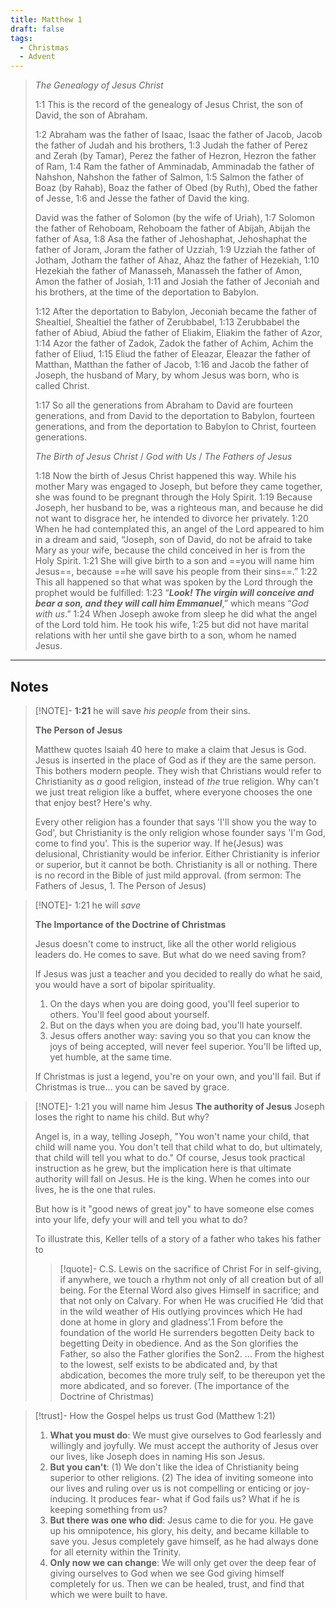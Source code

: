 ```yaml
---
title: Matthew 1
draft: false
tags:
  - Christmas
  - Advent
---
```


> _The Genealogy of Jesus Christ_
> 
> 1:1 This is the record of the genealogy of Jesus Christ, the son of David, the son of Abraham.
> 
> 1:2 Abraham was the father of Isaac, Isaac the father of Jacob, Jacob the father of Judah and his brothers, 1:3 Judah the father of Perez and Zerah (by Tamar), Perez the father of Hezron, Hezron the father of Ram, 1:4 Ram the father of Amminadab, Amminadab the father of Nahshon, Nahshon the father of Salmon, 1:5 Salmon the father of Boaz (by Rahab), Boaz the father of Obed (by Ruth), Obed the father of Jesse, 1:6 and Jesse the father of David the king.
> 
> David was the father of Solomon (by the wife of Uriah), 1:7 Solomon the father of Rehoboam, Rehoboam the father of Abijah, Abijah the father of Asa, 1:8 Asa the father of Jehoshaphat, Jehoshaphat the father of Joram, Joram the father of Uzziah, 1:9 Uzziah the father of Jotham, Jotham the father of Ahaz, Ahaz the father of Hezekiah, 1:10 Hezekiah the father of Manasseh, Manasseh the father of Amon, Amon the father of Josiah, 1:11 and Josiah the father of Jeconiah and his brothers, at the time of the deportation to Babylon.
> 
> 1:12 After the deportation to Babylon, Jeconiah became the father of Shealtiel, Shealtiel the father of Zerubbabel, 1:13 Zerubbabel the father of Abiud, Abiud the father of Eliakim, Eliakim the father of Azor, 1:14 Azor the father of Zadok, Zadok the father of Achim, Achim the father of Eliud, 1:15 Eliud the father of Eleazar, Eleazar the father of Matthan, Matthan the father of Jacob, 1:16 and Jacob the father of Joseph, the husband of Mary, by whom Jesus was born, who is called Christ.
> 
> 1:17 So all the generations from Abraham to David are fourteen generations, and from David to the deportation to Babylon, fourteen generations, and from the deportation to Babylon to Christ, fourteen generations.
> 
> _The Birth of Jesus Christ_ / *God with Us* / *The Fathers of Jesus*
> 
> 1:18 Now the birth of Jesus Christ happened this way. While his mother Mary was engaged to Joseph, but before they came together, she was found to be pregnant through the Holy Spirit. 1:19 Because Joseph, her husband to be, was a righteous man, and because he did not want to disgrace her, he intended to divorce her privately. 1:20 When he had contemplated this, an angel of the Lord appeared to him in a dream and said, “Joseph, son of David, do not be afraid to take Mary as your wife, because the child conceived in her is from the Holy Spirit. 1:21 She will give birth to a son and ==you will name him Jesus==, because ==he will save his people from their sins==.” 1:22 This all happened so that what was spoken by the Lord through the prophet would be fulfilled: 1:23 “**_Look! The virgin will conceive and bear a son, and they will call him Emmanuel_**,” which means “_God with us_.” 1:24 When Joseph awoke from sleep he did what the angel of the Lord told him. He took his wife, 1:25 but did not have marital relations with her until she gave birth to a son, whom he named Jesus.

---
## Notes

> [!NOTE]- **1:21** he will save *his people* from their sins. 
> 
> **The Person of Jesus** 
> 
> Matthew quotes Isaiah 40 here to make a claim that Jesus is God. Jesus is inserted in the place of God as if they are the same person. This bothers modern people. They wish that Christians would refer to Christianity as *a* good religion, instead of *the* true religion. Why can't we just treat religion like a buffet, where everyone chooses the one that enjoy best? Here's why.
> 
> Every other religion has a founder that says 'I'll show you the way to God', but Christianity is the only religion whose founder says 'I'm God, come to find you'. This is the superior way. If he(Jesus) was delusional, Christianity would be inferior. Either Christianity is inferior or superior, but it cannot be both. Christianity is all or nothing.  There is no record in the Bible of just mild approval.  (from sermon: The Fathers of Jesus, 1. The Person of Jesus)

> [!NOTE]- 1:21 he will *save*
> 
> **The Importance of the Doctrine of Christmas**
> 
> Jesus doesn't come to instruct, like all the other world religious leaders do. He comes to save. But what do we need saving from? 
> 
>If Jesus was just a teacher and you decided to really do what he said, you would have a sort of bipolar spirituality. 
>1. On the days when you are doing good, you'll feel superior to others. You'll feel good about yourself. 
>2. But on the days when you are doing bad, you'll hate yourself.
>3. Jesus offers another way: saving you so that you can know the joys of being accepted, will never feel superior. You'll be lifted up, yet humble, at the same time. 
>
>If Christmas is just a legend, you're on your own, and you'll fail. But if Christmas is true... you can be saved by grace. 

> [!NOTE]- 1:21 you will name him Jesus
> **The authority of Jesus**
> Joseph loses the right to name his child. But why? 
> 
> Angel is, in a way, telling Joseph, "You won't name your child, that child will name you. You don't tell that child what to do, but ultimately, that child will tell you what to do." Of course, Jesus took practical instruction as he grew, but the implication here is that ultimate authority will fall on Jesus. He is the king. When he comes into our lives, he is the one that rules. 
>
>But how is it "good news of great joy" to have someone else comes into your life, defy your will and tell you what to do?
>
>To illustrate this, Keller tells of a story of a father who takes his father to 
>
>
>
>> [!quote]- C.S. Lewis on the sacrifice of Christ
> For in self-giving, if anywhere, we touch a rhythm not only of all creation but of all being. For the Eternal Word also gives Himself in sacrifice; and that not only on Calvary. For when He was crucified He ‘did that in the wild weather of His outlying provinces which He had done at home in glory and gladness’.1 From before the foundation of the world He surrenders begotten Deity back to begetting Deity in obedience. And as the Son glorifies the Father, so also the Father glorifies the Son2. … From the highest to the lowest, self exists to be abdicated and, by that abdication, becomes the more truly self, to be thereupon yet the more abdicated, and so forever.
> (The importance of the Doctrine of Christmas)

> [!trust]- How the Gospel helps us trust God (Matthew 1:21)
> 1. **What you must do**: We must give ourselves to God fearlessly and willingly and joyfully. We must accept the authority of Jesus over our lives, like Joseph does in naming His son Jesus.  
> 2. **But you can't**: (1) We don't like the idea of Christianity being superior to other religions. (2) The idea of inviting someone into our lives and ruling over us is not compelling or enticing or joy-inducing. It produces fear- what if God fails us? What if he is keeping something from us?
> 3. **But there was one who did**: Jesus came to die for you. He gave up his omnipotence, his glory, his deity, and became killable to save you.  Jesus completely gave himself, as he had always done for all eternity within the Trinity.
> 4. **Only now we can change**: We will only get over the deep fear of giving ourselves to God when we see God giving himself completely for us. Then we can be healed, trust, and find that which we were built to have. 






